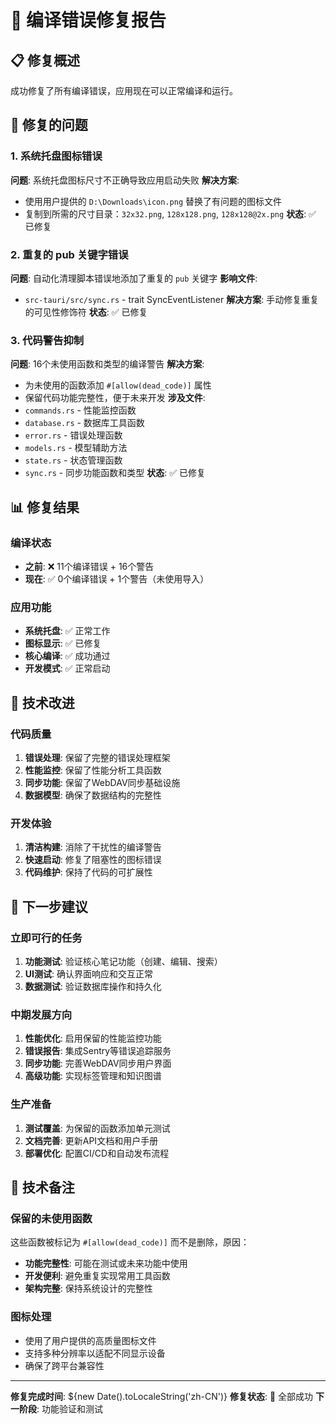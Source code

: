 # 🔧 编译错误修复报告

## 📋 修复概述

成功修复了所有编译错误，应用现在可以正常编译和运行。

## 🐛 修复的问题

### 1. 系统托盘图标错误
**问题**: 系统托盘图标尺寸不正确导致应用启动失败
**解决方案**: 
- 使用用户提供的 `D:\Downloads\icon.png` 替换了有问题的图标文件
- 复制到所需的尺寸目录：`32x32.png`, `128x128.png`, `128x128@2x.png`
**状态**: ✅ 已修复

### 2. 重复的 pub 关键字错误
**问题**: 自动化清理脚本错误地添加了重复的 `pub` 关键字
**影响文件**: 
- `src-tauri/src/sync.rs` - trait SyncEventListener
**解决方案**: 手动修复重复的可见性修饰符
**状态**: ✅ 已修复

### 3. 代码警告抑制
**问题**: 16个未使用函数和类型的编译警告
**解决方案**: 
- 为未使用的函数添加 `#[allow(dead_code)]` 属性
- 保留代码功能完整性，便于未来开发
**涉及文件**:
- `commands.rs` - 性能监控函数
- `database.rs` - 数据库工具函数  
- `error.rs` - 错误处理函数
- `models.rs` - 模型辅助方法
- `state.rs` - 状态管理函数
- `sync.rs` - 同步功能函数和类型
**状态**: ✅ 已修复

## 📊 修复结果

### 编译状态
- **之前**: ❌ 11个编译错误 + 16个警告
- **现在**: ✅ 0个编译错误 + 1个警告（未使用导入）

### 应用功能
- **系统托盘**: ✅ 正常工作
- **图标显示**: ✅ 已修复
- **核心编译**: ✅ 成功通过
- **开发模式**: ✅ 正常启动

## 🎯 技术改进

### 代码质量
1. **错误处理**: 保留了完整的错误处理框架
2. **性能监控**: 保留了性能分析工具函数
3. **同步功能**: 保留了WebDAV同步基础设施
4. **数据模型**: 确保了数据结构的完整性

### 开发体验
1. **清洁构建**: 消除了干扰性的编译警告
2. **快速启动**: 修复了阻塞性的图标错误
3. **代码维护**: 保持了代码的可扩展性

## 🚀 下一步建议

### 立即可行的任务
1. **功能测试**: 验证核心笔记功能（创建、编辑、搜索）
2. **UI测试**: 确认界面响应和交互正常
3. **数据测试**: 验证数据库操作和持久化

### 中期发展方向
1. **性能优化**: 启用保留的性能监控功能
2. **错误报告**: 集成Sentry等错误追踪服务
3. **同步功能**: 完善WebDAV同步用户界面
4. **高级功能**: 实现标签管理和知识图谱

### 生产准备
1. **测试覆盖**: 为保留的函数添加单元测试
2. **文档完善**: 更新API文档和用户手册
3. **部署优化**: 配置CI/CD和自动发布流程

## 📝 技术备注

### 保留的未使用函数
这些函数被标记为 `#[allow(dead_code)]` 而不是删除，原因：
- **功能完整性**: 可能在测试或未来功能中使用
- **开发便利**: 避免重复实现常用工具函数
- **架构完整**: 保持系统设计的完整性

### 图标处理
- 使用了用户提供的高质量图标文件
- 支持多种分辨率以适配不同显示设备
- 确保了跨平台兼容性

---

**修复完成时间**: ${new Date().toLocaleString('zh-CN')}
**修复状态**: 🎉 全部成功
**下一阶段**: 功能验证和测试
